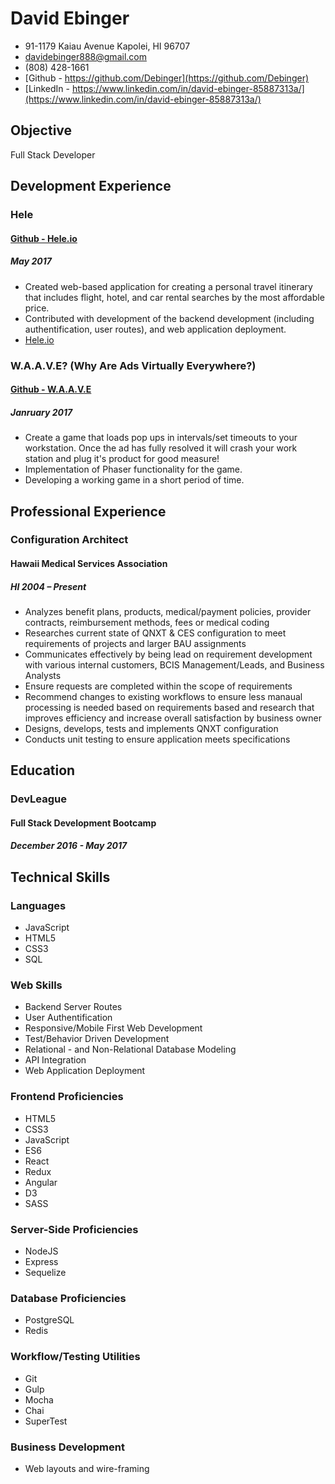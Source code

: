 # David Ebinger

- 91-1179 Kaiau Avenue Kapolei, HI 96707
- davidebinger888@gmail.com
- (808) 428-1661
- [Github - https://github.com/Debinger](https://github.com/Debinger)
- [LinkedIn - https://www.linkedin.com/in/david-ebinger-85887313a/](https://www.linkedin.com/in/david-ebinger-85887313a/)

## Objective
Full Stack Developer

## Development Experience

### Hele
#### [Github - Hele.io](https://github.com/debinger/CEGS)
##### May 2017
- Created web-based application for creating a personal travel itinerary that includes flight, hotel, and car rental searches by the most affordable price.
- Contributed with development of the backend development (including authentification, user routes), and web application deployment.
- [Hele.io](https://www.hele.io)

### W.A.A.V.E? (Why Are Ads Virtually Everywhere?)
#### [Github - W.A.A.V.E](https://github.com/DEbinger/adware-waves)
##### Janruary 2017
- Create a game that loads pop ups in intervals/set timeouts to your workstation. Once the ad has fully resolved it will crash your work station and plug it's product for good measure!
- Implementation of Phaser functionality for the game.
- Developing a working game in a short period of time.

## Professional Experience

### Configuration Architect
#### Hawaii Medical Services Association
##### HI 2004 – Present
- Analyzes benefit plans, products, medical/payment policies, provider contracts, reimbursement
methods, fees or medical coding
- Researches current state of QNXT & CES configuration to meet requirements of projects and larger
BAU assignments
- Communicates effectively by being lead on requirement development with various internal customers, BCIS Management/Leads, and Business Analysts
- Ensure requests are completed within the scope of requirements
- Recommend changes to existing workflows to ensure less manaual processing is needed based on requirements based and research that improves efficiency and increase overall satisfaction by business owner
- Designs, develops, tests and implements QNXT configuration
- Conducts unit testing to ensure application meets specifications

## Education
### DevLeague
#### Full Stack Development Bootcamp
##### December 2016 - May 2017

## Technical Skills

### Languages
- JavaScript
- HTML5
- CSS3
- SQL

### Web Skills
- Backend Server Routes
- User Authentification
- Responsive/Mobile First Web Development
- Test/Behavior Driven Development
- Relational - and Non-Relational Database Modeling
- API Integration
- Web Application Deployment

### Frontend Proficiencies
- HTML5
- CSS3
- JavaScript
- ES6
- React
- Redux
- Angular
- D3
- SASS

### Server-Side Proficiencies
- NodeJS
- Express
- Sequelize

### Database Proficiencies
- PostgreSQL
- Redis

### Workflow/Testing Utilities
- Git
- Gulp
- Mocha
- Chai
- SuperTest

### Business Development
- Web layouts and wire-framing